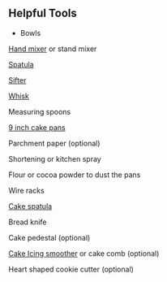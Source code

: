 ## Helpful Tools

* Bowls

[Hand mixer](https://amzn.to/2O1HC8s) or stand mixer

[Spatula](https://amzn.to/2TyUJUG)

[Sifter](https://amzn.to/2UAdmnO)

[Whisk](https://amzn.to/2UBb2gr)

Measuring spoons

[9 inch cake pans](https://amzn.to/2W2Fpg6)

Parchment paper (optional)

Shortening or kitchen spray

Flour or cocoa powder to dust the pans

Wire racks

[Cake spatula](https://amzn.to/2UB6E0V)

Bread knife

Cake pedestal (optional)

[Cake Icing smoother](https://amzn.to/2O3Pc2t) or cake comb (optional)

Heart shaped cookie cutter (optional)
